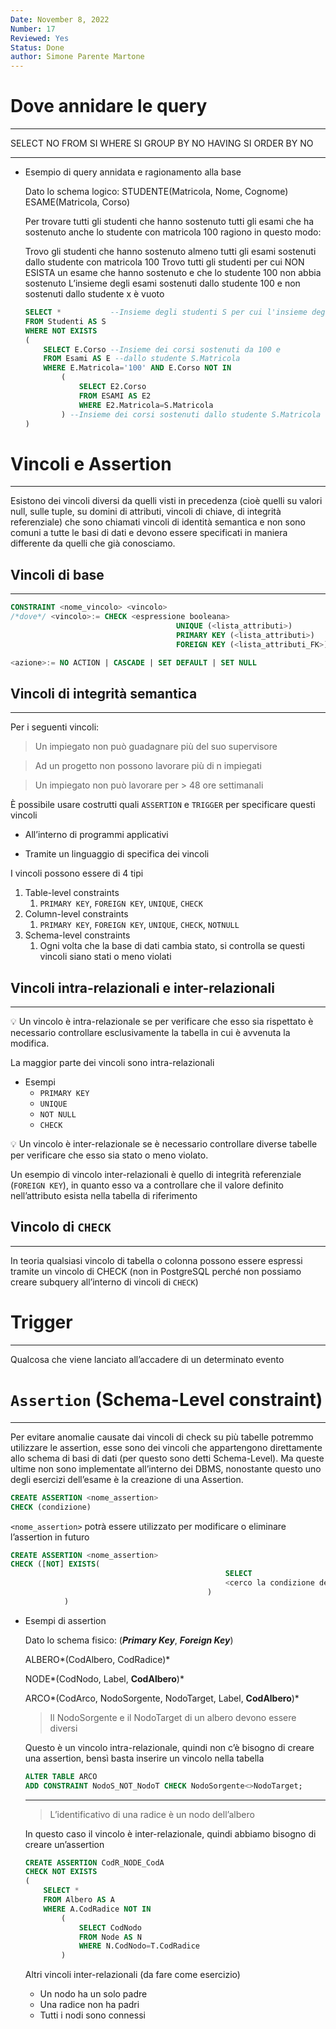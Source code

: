 ```yaml
---
Date: November 8, 2022
Number: 17
Reviewed: Yes
Status: Done
author: Simone Parente Martone
---
```

# Dove annidare le query

---

SELECT      NO
FROM        SI
WHERE       SI
GROUP BY    NO
HAVING      SI
ORDER BY    NO

---

- Esempio di query annidata e ragionamento alla base
    
    Dato lo schema logico:
    STUDENTE(Matricola, Nome, Cognome)
    ESAME(Matricola, Corso)
    
    Per trovare tutti gli studenti che hanno sostenuto tutti gli esami che ha sostenuto anche lo studente con matricola 100 ragiono in questo modo:
    
    Trovo gli studenti che hanno sostenuto almeno tutti gli esami sostenuti dallo studente con matricola 100
    Trovo tutti gli studenti per cui NON ESISTA un esame che hanno sostenuto e che lo studente 100 non abbia sostenuto
    L’insieme degli esami sostenuti dallo studente 100 e non sostenuti dallo studente x è vuoto
    
    ```sql
    SELECT *           --Insieme degli studenti S per cui l'insieme degli esami sostenuti da 100, ma non da S è vuoto
    FROM Studenti AS S
    WHERE NOT EXISTS
    (
    	SELECT E.Corso --Insieme dei corsi sostenuti da 100 e
    	FROM Esami AS E --dallo studente S.Matricola
    	WHERE E.Matricola='100' AND E.Corso NOT IN
    		(
    			SELECT E2.Corso
    			FROM ESAMI AS E2
    			WHERE E2.Matricola=S.Matricola
    		) --Insieme dei corsi sostenuti dallo studente S.Matricola
    )
    ```

# Vincoli e Assertion
---
Esistono dei vincoli diversi da quelli visti in precedenza (cioè quelli su valori null, sulle tuple, su domini di attributi, vincoli di chiave, di integrità referenziale) che sono chiamati vincoli di identità semantica e non sono comuni a tutte le basi di dati e devono essere specificati in maniera differente da quelli che già conosciamo.

## Vincoli di base

---

```sql
CONSTRAINT <nome_vincolo> <vincolo>
/*dove*/ <vincolo>:= CHECK <espressione booleana>
									 UNIQUE (<lista_attributi>)
									 PRIMARY KEY (<lista_attributi>)
									 FOREIGN KEY (<lista_attributi_FK>) REFERENCES (<nome_tabella>)(lista_att_PK)

<azione>:= NO ACTION | CASCADE | SET DEFAULT | SET NULL
```

## Vincoli di integrità semantica

---

Per i seguenti vincoli:

> Un impiegato non può guadagnare più del suo supervisore
> 

> Ad un progetto non possono lavorare più di n impiegati
> 

> Un impiegato non può lavorare per $>$ $48$ ore settimanali
> 

È possibile usare costrutti quali `ASSERTION` e `TRIGGER` per specificare questi vincoli

- All’interno di programmi applicativi

- Tramite un linguaggio di specifica dei vincoli

I vincoli possono essere di 4 tipi

1. Table-level constraints
    1. `PRIMARY KEY`, `FOREIGN KEY`, `UNIQUE`, `CHECK`
2. Column-level constraints
    1. `PRIMARY KEY`, `FOREIGN KEY`, `UNIQUE`, `CHECK`, `NOTNULL`
3. Schema-level constraints
    1. Ogni volta che la base di dati cambia stato, si controlla se questi vincoli siano stati o meno violati

## Vincoli intra-relazionali e inter-relazionali

---

<aside>
💡 Un vincolo è intra-relazionale se per verificare che esso sia rispettato è necessario controllare esclusivamente la tabella in cui è avvenuta la modifica.

La maggior parte dei vincoli sono intra-relazionali

- Esempi
    - `PRIMARY KEY`
    - `UNIQUE`
    - `NOT NULL`
    - `CHECK`
</aside>

<aside>
💡 Un vincolo è inter-relazionale se è necessario controllare diverse tabelle per verificare che esso sia stato o meno violato.

Un esempio di vincolo inter-relazionali è quello di integrità referenziale (`FOREIGN KEY`), in quanto esso va a controllare che il valore definito nell’attributo esista nella tabella di riferimento

</aside>

## Vincolo di `CHECK`

---

In teoria qualsiasi vincolo di tabella o colonna possono essere espressi tramite un vincolo di CHECK (non in PostgreSQL perché non possiamo creare subquery all’interno di vincoli di `CHECK`)

# Trigger


---

Qualcosa che viene lanciato all’accadere di un determinato evento

# `Assertion` (Schema-Level constraint)

---

Per evitare anomalie causate dai vincoli di check su più tabelle potremmo utilizzare le assertion, esse sono dei vincoli che appartengono direttamente allo schema di basi di dati (per questo sono detti Schema-Level). Ma queste ultime non sono implementate all’interno dei DBMS, nonostante questo uno degli esercizi dell’esame è la creazione di una Assertion.

```sql
CREATE ASSERTION <nome_assertion>
CHECK (condizione)
```

`<nome_assertion>` potrà essere utilizzato per modificare o eliminare l’assertion in futuro

```sql
CREATE ASSERTION <nome_assertion>
CHECK ([NOT] EXISTS(
												SELECT
												<cerco la condizione del vincolo>
											)
			)
```

- Esempi di assertion
    
    Dato lo schema fisico: (*******Primary Key*******, ***********************Foreign Key***********************)
    
    ALBERO*(CodAlbero, CodRadice)*
    
    NODE*(CodNodo, Label, **CodAlbero**)*
    
    ARCO*(CodArco, NodoSorgente, NodoTarget, Label, **CodAlbero**)*
    
    > Il NodoSorgente e il NodoTarget di un albero devono essere diversi
    > 
    
    Questo è un vincolo intra-relazionale, quindi non c’è bisogno di creare una assertion, bensì basta inserire un vincolo nella tabella
    
    ```sql
    ALTER TABLE ARCO
    ADD CONSTRAINT NodoS_NOT_NodoT CHECK NodoSorgente<>NodoTarget;
    ```
    
    ---
    
    > L’identificativo di una radice è un nodo dell’albero
    > 
    
    In questo caso il vincolo è inter-relazionale, quindi abbiamo bisogno di creare un’assertion
    
    ```sql
    CREATE ASSERTION CodR_NODE_CodA
    CHECK NOT EXISTS
    (
    	SELECT * 
    	FROM Albero AS A 
    	WHERE A.CodRadice NOT IN 
    		(
    			SELECT CodNodo
    			FROM Node AS N
    			WHERE N.CodNodo=T.CodRadice
    		)
    ```
    
    Altri vincoli inter-relazionali (da fare come esercizio)
    
    - Un nodo ha un solo padre
    - Una radice non ha padri
    - Tutti i nodi sono connessi